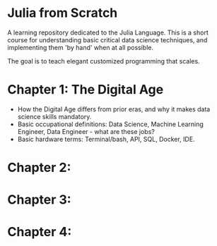 # Julia from Scratch
A learning repository dedicated to the Julia Language. This is a short course for understanding basic critical data science techniques, and implementing them 'by hand' when at all possible. 

The goal is to teach elegant customized programming that scales. 

# Chapter 1: The Digital Age 
- How the Digital Age differs from prior eras, and why it makes data science skills mandatory. 
- Basic occupational definitions: Data Science, Machine Learning Engineer, Data Engineer - what are these jobs? 
- Basic hardware terms: Terminal/bash, API, SQL, Docker, IDE. 

# Chapter 2: 

# Chapter 3: 

# Chapter 4: 



